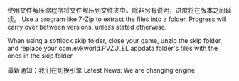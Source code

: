 使用文件解压缩程序将文件解压到文件夹中。除非另有说明，进度将在版本之间延续。
Use a program like 7-Zip to extract the files into a folder. Progress will carry over between versions, unless stated otherwise.

When using a softlock skip folder, close your game, unzip the skip folder, and replace your com.evkworld.PVZU_EL appdata folder's files with the ones in the skip folder.

最新通知：我们在切换引擎
Latest News: We are changing engine
